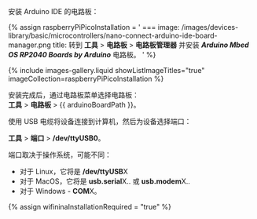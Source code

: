 安装 Arduino IDE 的电路板：

{% assign raspberryPiPicoInstallation = '
    ===
        image: /images/devices-library/basic/microcontrollers/nano-connect-arduino-ide-board-manager.png
        title: 转到 **工具** > **电路板** > **电路板管理器** 并安装 ***Arduino Mbed OS RP2040 Boards by Arduino*** 电路板。
'
%}

{% include images-gallery.liquid showListImageTitles="true" imageCollection=raspberryPiPicoInstallation %}

安装完成后，通过电路板菜单选择电路板：  
**工具** > **电路板** > {{ arduinoBoardPath }}。  

使用 USB 电缆将设备连接到计算机，然后为设备选择端口：  

**工具** > **端口** > **/dev/ttyUSB0**。  

端口取决于操作系统，可能不同：  
- 对于 Linux，它将是 **/dev/ttyUSB**X  
- 对于 MacOS，它将是 **usb.serial**X.. 或 **usb.modem**X..  
- 对于 Windows - **COM**X。  

{% assign wifininaInstallationRequired = "true" %}